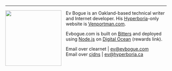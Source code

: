 ***

<img src="/images/evbogue.jpg" class="profile" style="float: left; margin-right: 1em; width: 175px;" />

Ev Bogue is an Oakland-based technical writer and Internet developer. His [Hyperboria](http://hyperboria.net)-only website is [Venportman.com](http://venportman.com).

Evbogue.com is built on [Bitters](http://bitters.evbogue.com) and deployed using [Node.js](http://nodejs.org) on [Digital Ocean](https://www.digitalocean.com/?refcode=26d8ed49730d) (rewards link).

Email over clearnet | [ev@evbogue.com](mailto:ev@evbogue.com)<br />
Email over [cjdns](http://cjdns.info) | [ev@hyperboria.ca](mailto:ev@hyperboria.ca)
